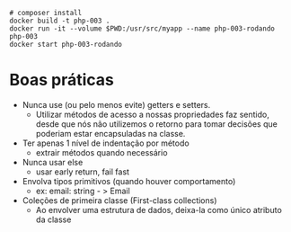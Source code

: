 ```shell
# composer install
docker build -t php-003 .
docker run -it --volume $PWD:/usr/src/myapp --name php-003-rodando php-003
docker start php-003-rodando
```

# Boas práticas
- Nunca use (ou pelo menos evite) getters e setters.
  - Utilizar métodos de acesso a nossas propriedades faz sentido, desde que nós não utilizemos o retorno para tomar decisões que poderiam estar encapsuladas na classe.
- Ter apenas 1 nível de indentação por método 
  - extrair métodos quando necessário
- Nunca usar else 
  - usar early return, fail fast
- Envolva tipos primitivos (quando houver comportamento)
  - ex: email: string - > Email
- Coleções de primeira classe (First-class collections)
  - Ao envolver uma estrutura de dados, deixa-la como único atributo da classe